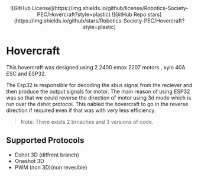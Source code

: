 <center>
  ![GitHub License](https://img.shields.io/github/license/Robotics-Society-PEC/Hovercraft?style=plastic)
  ![GitHub Repo stars](https://img.shields.io/github/stars/Robotics-Society-PEC/Hovercraft?style=plastic)
</center>

# Hovercraft

This hovercraft was designed using 2 2400 emax 2207 motors , xylo 40A ESC and ESP32.

The Esp32 is responsible for decoding the sbus signal from the reciever and then produce the output signals for motor. The main reason of using ESP32 was so that we could reverse the direction of motor using 3d mode which is run over the dshot protocol. This nabled the hovercraft to go in the reverse direction if required even if that was with very less efficiency.

> Note: There exists 2 brnaches and 3 versions of code.

## Supported Protocols

- Dshot 3D (diffrent branch)
- Oneshot 3D
- PWM (non 3D)(non revesible)
